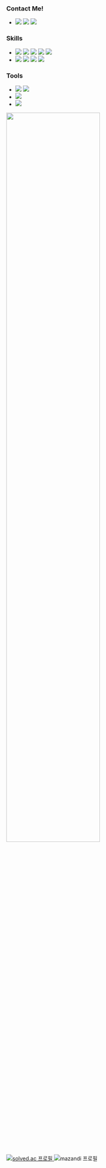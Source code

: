 <!-- <img src="https://capsule-render.vercel.app/api?type=waving&color=0:fdf4e7,100:fdebfa&height=150&text=sujin90d@gmail.com&fontColor=736d6c&section=header&fontAlignY=30&fontSize=20"/> -->
<!-- &animation=twinkling -->
<!-- e1f5fe -->

### Contact Me!
- <a href="mailto:sujin90d@gmail.com" target="_blank"><img src="https://img.shields.io/badge/sujin90d@gmail.com-EA4335?style=flat-square&logo=gmail&logoColor=white"/></a>
<a href="https://instagram.com/aekcniz" target="_blank"><img src="https://img.shields.io/badge/aekcniz-E4405F?style=flat-square&logo=instagram&logoColor=white"/></a>
<a href="https://sujin-portfolio-link.com" target="_blank"><img src="https://img.shields.io/badge/Portfolio-FFFFFF?style=flat-square&logo=notion&logoColor=000000"/></a>


### Skills
- <a href="" target="_blank"><img src="https://img.shields.io/badge/C-00599C?style=flat-square&logo=c&logoColor=white"/></a>
<a href="" target="_blank"><img src="https://img.shields.io/badge/C++-00599C?style=flat-square&logo=c%2B%2B&logoColor=white"/></a>
<a href="" target="_blank"><img src="https://img.shields.io/badge/Rust-000000?style=flat-square&logo=rust&logoColor=white"/></a>
<a href="" target="_blank"><img src="https://img.shields.io/badge/Java-007396?style=flat-square&logo=java&logoColor=white"/></a>
<a href="" target="_blank"><img src="https://img.shields.io/badge/Python-3776AB?style=flat-square&logo=python&logoColor=white"/></a>
- <a href="" target="_blank"><img src="https://img.shields.io/badge/HTML5-E34F26?style=flat-square&logo=html5&logoColor=white" /></a>
<a href="" target="_blank"><img src="https://img.shields.io/badge/CSS3-1572B6?style=flat-square&logo=css3&logoColor=white"/></a>
<a href="" target="_blank"><img src="https://img.shields.io/badge/JavaScript-F7DF1E?style=flat-square&logo=javascript&logoColor=black"/></a>
<a href="" target="_blank"><img src="https://img.shields.io/badge/Dart-0175C2?style=flat-square&logo=dart&logoColor=white"/></a>

### Tools
- <a href="" target="_blank"><img src="https://img.shields.io/badge/Spring-6DB33F?style=flat-square&logo=spring&logoColor=white" /></a>
<a href="" target="_blank"><img src="https://img.shields.io/badge/Django-092E20?style=flat-square&logo=django&logoColor=white" /></a>
- <a href="" target="_blank"><img src="https://img.shields.io/badge/Flutter-02569B?style=flat-square&logo=flutter&logoColor=white"/></a>
- <a href="" target="_blank"><img src="https://img.shields.io/badge/Arduino-00979D?style=flat-square&logo=arduino&logoColor=white" /></a>
<!-- <a href="" target="_blank"><img src="https://img.shields.io/badge/FastAPI-005571?style=flat-square&logo=fastapi&logoColor=white" /></a> -->
<!-- <a href="" target="_blank"><img src="https://img.shields.io/badge/React-20232A?style=flat-square&logo=react&logoColor=61DAFB" /></a> -->


<!-- <a href="" target="_blank"><img src="https://img.shields.io/badge/MySQL-4479A1?style=flat-square&logo=mysql&logoColor=white" /></a> -->
<!-- <a href="" target="_blank"><img src="https://img.shields.io/badge/SQLite-07405E?style=flat-square&logo=sqlite&logoColor=white" /></a> -->
<!-- <a href="" target="_blank"><img src="https://img.shields.io/badge/PostgreSQL-316192?style=flat-square&logo=postgresql&logoColor=white" /></a> -->


<!-- <a href="" target="_blank"><img src="https://img.shields.io/badge/Render-46E3B7?style=flat-square&logo=render&logoColor=white" /></a> -->
<!-- <a href="" target="_blank"><img src="https://img.shields.io/badge/AWS-232F3E?style=flat-square&logo=amazonaws&logoColor=white" /></a> -->
<!-- <a href="" target="_blank"><img src="https://img.shields.io/badge/Firebase-039BE5?style=flat-square&logo=firebase&logoColor=white" /></a> -->
<!-- <a href="" target="_blank"><img src="https://img.shields.io/badge/Supabase-3ECF8E?style=flat-square&logo=supabase&logoColor=white" /></a> -->
<!-- <a href="" target="_blank"><img src="https://img.shields.io/badge/GitHub_Pages-121013?style=flat-square&logo=github&logoColor=white" /></a> -->
<!-- <a href="" target="_blank"><img src="https://img.shields.io/badge/Docker-2496ED?style=flat-square&logo=docker&logoColor=white" /></a> -->

<!-- <a href="" target="_blank"><img src="https://img.shields.io/badge/IntelliJ%20IDEA-000000?style=flat-square&logo=intellij-idea&logoColor=white" /></a> -->
<!-- <a href="" target="_blank"><img src="https://img.shields.io/badge/PyCharm-000000?style=flat-square&logo=pycharm&logoColor=white" /></a> -->
<!-- <a href="" target="_blank"><img src="https://img.shields.io/badge/Vim-11AB00?style=flat-square&logo=vim&logoColor=white" /></a> -->
<!-- <a href="" target="_blank"><img src="https://img.shields.io/badge/Visual%20Studio%20Code-0078D7?style=flat-square&logo=visual-studio-code&logoColor=white" /></a> -->
<!-- <a href="" target="_blank"><img src="https://img.shields.io/badge/Visual%20Studio-5C2D91?style=flat-square&logo=visual-studio&logoColor=white" /></a> -->
<!-- <a href="" target="_blank"><img src="https://img.shields.io/badge/Jupyter-F37626?style=flat-square&logo=jupyter&logoColor=white" /></a> -->
  
<!-- <a href="" target="_blank"><img src="https://img.shields.io/badge/ClipStudioPaint-CFD3D3?style=flat-square&logo=ClipStudioPaint&logoColor=white" /></a> -->
<!-- <a href="" target="_blank"><img src="https://img.shields.io/badge/Adobe%20Photoshop-31A8FF?style=flat-square&logo=adobe%20photoshop&logoColor=white" /></a> -->
<!-- <a href="" target="_blank"><img src="https://img.shields.io/badge/Figma-F24E1E?style=flat-square&logo=figma&logoColor=white" /></a> -->
<!-- <a href="" target="_blank"><img src="https://img.shields.io/badge/Canva-00C4CC?style=flat-square&logo=canva&logoColor=white" /></a> -->

<!-- <a href="" target="_blank"><img src="https://img.shields.io/badge/Gradle-02303A?style=flat-square&logo=gradle&logoColor=white" /></a> -->
<!-- <a href="" target="_blank"><img src="https://img.shields.io/badge/Notion-000000?style=flat-square&logo=notion&logoColor=white" /></a> -->
<!-- <a href="" target="_blank"><img src="https://img.shields.io/badge/Postman-FF6C37?style=flat-square&logo=postman&logoColor=white" /></a> -->
<!-- <a href="" target="_blank"><img src="https://img.shields.io/badge/Swagger-85EA2D?style=flat-square&logo=swagger&logoColor=black" /></a> -->



<!-- GitHub stats -->
<!-- <img src="https://github-readme-stats.vercel.app/api?username=s90d221&show_icons=true&locale=en" alt="s90d221" /> -->
<!-- <img src="https://github-readme-stats.vercel.app/api?username=s90d221&show_icons=true&include_all_commits=true&hide_border=true&bg_color=30,9abed9,e3ddee&title_color=fff&text_color=fff&icon_color=fff" alt="s90d221"/> -->
  
<!-- GitHub 활동 그래프 -->
<!-- fff7f2 -->
<img src="https://github-readme-activity-graph.vercel.app/graph?username=s90d221&bg_color=fff7f9&color=3d3d3d&line=ffbba8&point=FFA799&area=true&area_color=fec357&hide_border=true" width="70%"/>


<!-- Most used languages -->
<!-- <img src="https://github-readme-stats.vercel.app/api/top-langs/?username=s90d221&layout=compact&hide_border=true&bg_color=30,e3ddee,9abed9&title_color=fff&text_color=fff&icon_color=fff&hide=scss,css,ejs,html" alt="Top Langs"/> -->


<!-- Baekjoon stats -->
<div align="left">
  <a href="https://solved.ac/s90d221">
    <img src="http://mazassumnida.wtf/api/v2/generate_badge?boj=s90d221" alt="solved.ac 프로필"/>
  </a>
  <img src="http://mazandi.herokuapp.com/api?handle=s90d221&theme=warm" alt="mazandi 프로필"/>
</div>
